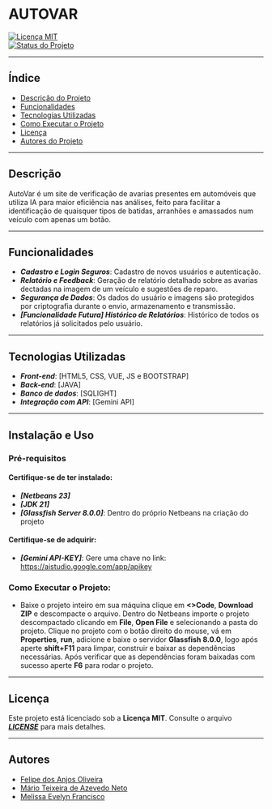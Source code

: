 # **AUTOVAR**

[![Licença MIT](https://img.shields.io/badge/license-MIT-blue.svg)](https://opensource.org/licenses/MIT)   
[![Status do Projeto](https://img.shields.io/badge/status-em%20desenvolvimento-yellow.svg)]()

---

## Índice
* [Descrição do Projeto](#descrição)
* [Funcionalidades](#funcionalidades)
* [Tecnologias Utilizadas](#tecnologias-utilizadas)
* [Como Executar o Projeto](#instalação-e-uso)
* [Licença](#licença)
* [Autores do Projeto](#autores)
  
---

## **Descrição**
AutoVar é um site de verificação de avarias presentes em automóveis que utiliza IA para maior eficiência nas análises, feito para facilitar a identificação de quaisquer tipos de batidas, arranhões e amassados num veículo com apenas um botão.

---

## **Funcionalidades**
- ***Cadastro e Login Seguros***: Cadastro de novos usuários e autenticação.
- ***Relatório e Feedback***: Geração de relatório detalhado sobre as avarias dectadas na imagem de um veículo e sugestões de reparo.
- ***Segurança de Dados***: Os dados do usuário e imagens são protegidos por criptografia durante o envio, armazenamento e transmissão.
- ***[Funcionalidade Futura] Histórico de Relatórios***: Histórico de todos os relatórios já solicitados pelo usuário.
  
---

## **Tecnologias Utilizadas**
- ***Front-end***: [HTML5, CSS, VUE, JS e BOOTSTRAP]
- ***Back-end***: [JAVA]
- ***Banco de dados***: [SQLIGHT]
- ***Integração com API***: [Gemini API]

---

## **Instalação e Uso**

### **Pré-requisitos**

#### **Certifique-se de ter instalado:**
- ***[Netbeans 23]***
- ***[JDK 21]***
- ***[Glassfish Server 8.0.0]***: Dentro do próprio Netbeans na criação do projeto

#### **Certifique-se de adquirir:**
- ***[Gemini API-KEY]***: Gere uma chave no link: https://aistudio.google.com/app/apikey

### **Como Executar o Projeto:**
- Baixe o projeto inteiro em sua máquina clique em **<>Code**, **Download ZIP** e descompacte o arquivo. Dentro do Netbeans importe o projeto descompactado clicando em **File**, **Open File** e selecionando a pasta do projeto. Clique no projeto com o botão direito 
  do mouse, vá em **Properties**, **run**, adicione e baixe o servidor **Glassfish 8.0.0**, logo após aperte **shift+F11** para limpar, construir e baixar as dependências necessárias. Após verificar que as dependências foram baixadas com sucesso aperte **F6** para 
  rodar o projeto.

---

## **Licença**
Este projeto está licenciado sob a **Licença MIT**. Consulte o arquivo ***[LICENSE](LICENSE)*** para mais detalhes.

---

  ## Autores
- [Felipe dos Anjos Oliveira](https://github.com/victor-delfino)
- [Mário Teixeira de Azevedo Neto](https://github.com/)
- [Melissa Evelyn Francisco](https://github.com/Memelyn)
